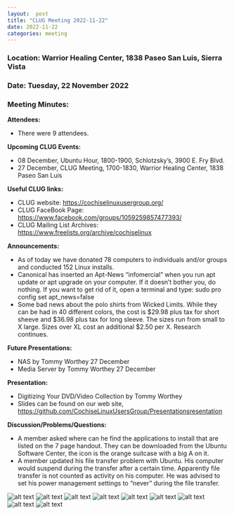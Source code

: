```yaml
---
layout:  post
title: "CLUG Meeting 2022-11-22"
date: 2022-11-22
categories: meeting
---
```


### Location: Warrior Healing Center, 1838 Paseo San Luis, Sierra Vista

### Date: Tuesday, 22 November 2022
### Meeting Minutes:

**Attendees:** 
 * There were 9 attendees.  

**Upcoming CLUG Events:**
 * 08 December, Ubuntu Hour, 1800-1900, Schlotzsky’s, 3900 E. Fry Blvd.
 * 27 December, CLUG Meeting, 1700-1830, Warrior Healing Center, 1838 Paseo San Luis

**Useful CLUG links:**
 * CLUG website:  https://cochiselinuxusergroup.org/
 * CLUG FaceBook Page:  https://www.facebook.com/groups/1059259857477393/
 * CLUG Mailing List Archives:  https://www.freelists.org/archive/cochiselinux

**Announcements:**
 * As of today we have donated 78 computers to individuals and/or groups and conducted 152 Linux installs.
 * Canonical has inserted an Apt-News “infomercial” when you run apt update or apt upgrade on your computer.  If it doesn’t bother you, do nothing. If you want to get rid of it, open a terminal and type:  sudo pro config set apt_news=false
 * Some bad news about the polo shirts from Wicked Limits.  While they can be had in 40 different colors, the cost is $29.98 plus tax for short sheeve and $36.98 plus tax for long sleeve. The sizes run from small to X large.  Sizes over XL cost an additional $2.50 per X.  Research continues.

**Future Presentations:**
 * NAS by Tommy Worthey 27 December
 * Media Server by Tommy Worthey 27 December

**Presentation:**        
 * Digitizing Your DVD/Video Collection by Tommy Worthey
 * Slides can be found on our web site, https://github.com/CochiseLinuxUsersGroup/Presentationsresentation

**Discussion/Problems/Questions:**
 * A member asked where can he find the applications to install that are listed on the 7 page handout.  They can be downloaded from the Ubuntu Software Center, the icon is the orange suitcase with a big A on it.
 * A member updated his file transfer problem with Ubuntu.  His computer would suspend during the transfer after a certain time.  Apparently file transfer is not counted as activity on his computer.  He was advised to set his power management settings to “never” during the file transfer.

![alt text](https://raw.githubusercontent.com/CochiseLinuxUsersGroup/CochiseLinuxUsersGroup.github.io/master/images2/rsz_clug_meeting_2022-11-22_1.jpg)
![alt text](https://raw.githubusercontent.com/CochiseLinuxUsersGroup/CochiseLinuxUsersGroup.github.io/master/images2/rsz_clug_meeting_2022-11-22_2.jpg)
![alt text](https://raw.githubusercontent.com/CochiseLinuxUsersGroup/CochiseLinuxUsersGroup.github.io/master/images2/rsz_clug_meeting_2022-11-22_3.jpg)
![alt text](https://raw.githubusercontent.com/CochiseLinuxUsersGroup/CochiseLinuxUsersGroup.github.io/master/images2/rsz_clug_meeting_2022-11-22_4.jpg)
![alt text](https://raw.githubusercontent.com/CochiseLinuxUsersGroup/CochiseLinuxUsersGroup.github.io/master/images2/rsz_clug_meeting_2022-11-22_5.jpg)
![alt text](https://raw.githubusercontent.com/CochiseLinuxUsersGroup/CochiseLinuxUsersGroup.github.io/master/images2/rsz_clug_meeting_2022-11-22_6.jpg)
![alt text](https://raw.githubusercontent.com/CochiseLinuxUsersGroup/CochiseLinuxUsersGroup.github.io/master/images2/rsz_clug_meeting_2022-11-22_7.jpg)
![alt text](https://raw.githubusercontent.com/CochiseLinuxUsersGroup/CochiseLinuxUsersGroup.github.io/master/images2/rsz_clug_meeting_2022-11-22_8.jpg)
![alt text](https://raw.githubusercontent.com/CochiseLinuxUsersGroup/CochiseLinuxUsersGroup.github.io/master/images2/rsz_clug_meeting_2022-11-22_9.jpg)

